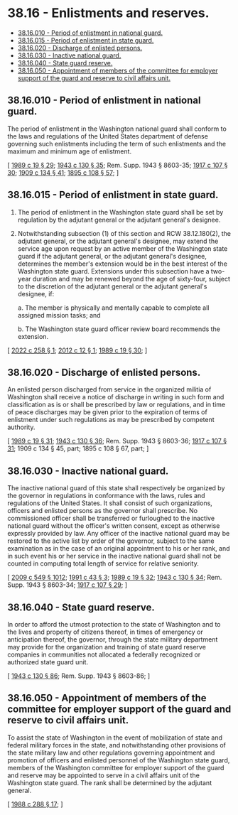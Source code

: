 # 38.16 - Enlistments and reserves.
* [38.16.010 - Period of enlistment in national guard.](#3816010---period-of-enlistment-in-national-guard)
* [38.16.015 - Period of enlistment in state guard.](#3816015---period-of-enlistment-in-state-guard)
* [38.16.020 - Discharge of enlisted persons.](#3816020---discharge-of-enlisted-persons)
* [38.16.030 - Inactive national guard.](#3816030---inactive-national-guard)
* [38.16.040 - State guard reserve.](#3816040---state-guard-reserve)
* [38.16.050 - Appointment of members of the committee for employer support of the guard and reserve to civil affairs unit.](#3816050---appointment-of-members-of-the-committee-for-employer-support-of-the-guard-and-reserve-to-civil-affairs-unit)
## 38.16.010 - Period of enlistment in national guard.
The period of enlistment in the Washington national guard shall conform to the laws and regulations of the United States department of defense governing such enlistments including the term of such enlistments and the maximum and minimum age of enlistment.

\[ [1989 c 19 § 29](https://leg.wa.gov/CodeReviser/documents/sessionlaw/1989c19.pdf?cite=1989%20c%2019%20§%2029); [1943 c 130 § 35](https://leg.wa.gov/CodeReviser/documents/sessionlaw/1943c130.pdf?cite=1943%20c%20130%20§%2035); Rem. Supp. 1943 § 8603-35; [1917 c 107 § 30](https://leg.wa.gov/CodeReviser/documents/sessionlaw/1917c107.pdf?cite=1917%20c%20107%20§%2030); [1909 c 134 § 41](https://leg.wa.gov/CodeReviser/documents/sessionlaw/1909c134.pdf?cite=1909%20c%20134%20§%2041); [1895 c 108 § 57](https://leg.wa.gov/CodeReviser/documents/sessionlaw/1895c108.pdf?cite=1895%20c%20108%20§%2057); \]

## 38.16.015 - Period of enlistment in state guard.
1. The period of enlistment in the Washington state guard shall be set by regulation by the adjutant general or the adjutant general's designee.

2. Notwithstanding subsection (1) of this section and RCW 38.12.180(2), the adjutant general, or the adjutant general's designee, may extend the service age upon request by an active member of the Washington state guard if the adjutant general, or the adjutant general's designee, determines the member's extension would be in the best interest of the Washington state guard. Extensions under this subsection have a two-year duration and may be renewed beyond the age of sixty-four, subject to the discretion of the adjutant general or the adjutant general's designee, if:

   a. The member is physically and mentally capable to complete all assigned mission tasks; and

   b. The Washington state guard officer review board recommends the extension.

\[ [2022 c 258 § 1](https://lawfilesext.leg.wa.gov/biennium/2021-22/Pdf/Bills/Session%20Laws/House/1122.SL.pdf?cite=2022%20c%20258%20§%201); [2012 c 12 § 1](https://lawfilesext.leg.wa.gov/biennium/2011-12/Pdf/Bills/Session%20Laws/House/2181-S.SL.pdf?cite=2012%20c%2012%20§%201); [1989 c 19 § 30](https://leg.wa.gov/CodeReviser/documents/sessionlaw/1989c19.pdf?cite=1989%20c%2019%20§%2030); \]

## 38.16.020 - Discharge of enlisted persons.
An enlisted person discharged from service in the organized militia of Washington shall receive a notice of discharge in writing in such form and classification as is or shall be prescribed by law or regulations, and in time of peace discharges may be given prior to the expiration of terms of enlistment under such regulations as may be prescribed by competent authority.

\[ [1989 c 19 § 31](https://leg.wa.gov/CodeReviser/documents/sessionlaw/1989c19.pdf?cite=1989%20c%2019%20§%2031); [1943 c 130 § 36](https://leg.wa.gov/CodeReviser/documents/sessionlaw/1943c130.pdf?cite=1943%20c%20130%20§%2036); Rem. Supp. 1943 § 8603-36; [1917 c 107 § 31](https://leg.wa.gov/CodeReviser/documents/sessionlaw/1917c107.pdf?cite=1917%20c%20107%20§%2031); 1909 c 134 § 45, part; 1895 c 108 § 67, part; \]

## 38.16.030 - Inactive national guard.
The inactive national guard of this state shall respectively be organized by the governor in regulations in conformance with the laws, rules and regulations of the United States. It shall consist of such organizations, officers and enlisted persons as the governor shall prescribe. No commissioned officer shall be transferred or furloughed to the inactive national guard without the officer's written consent, except as otherwise expressly provided by law. Any officer of the inactive national guard may be restored to the active list by order of the governor, subject to the same examination as in the case of an original appointment to his or her rank, and in such event his or her service in the inactive national guard shall not be counted in computing total length of service for relative seniority.

\[ [2009 c 549 § 1012](https://lawfilesext.leg.wa.gov/biennium/2009-10/Pdf/Bills/Session%20Laws/Senate/5038.SL.pdf?cite=2009%20c%20549%20§%201012); [1991 c 43 § 3](https://lawfilesext.leg.wa.gov/biennium/1991-92/Pdf/Bills/Session%20Laws/Senate/5586.SL.pdf?cite=1991%20c%2043%20§%203); [1989 c 19 § 32](https://leg.wa.gov/CodeReviser/documents/sessionlaw/1989c19.pdf?cite=1989%20c%2019%20§%2032); [1943 c 130 § 34](https://leg.wa.gov/CodeReviser/documents/sessionlaw/1943c130.pdf?cite=1943%20c%20130%20§%2034); Rem. Supp. 1943 § 8603-34; [1917 c 107 § 29](https://leg.wa.gov/CodeReviser/documents/sessionlaw/1917c107.pdf?cite=1917%20c%20107%20§%2029); \]

## 38.16.040 - State guard reserve.
In order to afford the utmost protection to the state of Washington and to the lives and property of citizens thereof, in times of emergency or anticipation thereof, the governor, through the state military department may provide for the organization and training of state guard reserve companies in communities not allocated a federally recognized or authorized state guard unit.

\[ [1943 c 130 § 86](https://leg.wa.gov/CodeReviser/documents/sessionlaw/1943c130.pdf?cite=1943%20c%20130%20§%2086); Rem. Supp. 1943 § 8603-86; \]

## 38.16.050 - Appointment of members of the committee for employer support of the guard and reserve to civil affairs unit.
To assist the state of Washington in the event of mobilization of state and federal military forces in the state, and notwithstanding other provisions of the state military law and other regulations governing appointment and promotion of officers and enlisted personnel of the Washington state guard, members of the Washington committee for employer support of the guard and reserve may be appointed to serve in a civil affairs unit of the Washington state guard. The rank shall be determined by the adjutant general.

\[ [1988 c 288 § 17](https://leg.wa.gov/CodeReviser/documents/sessionlaw/1988c288.pdf?cite=1988%20c%20288%20§%2017); \]

